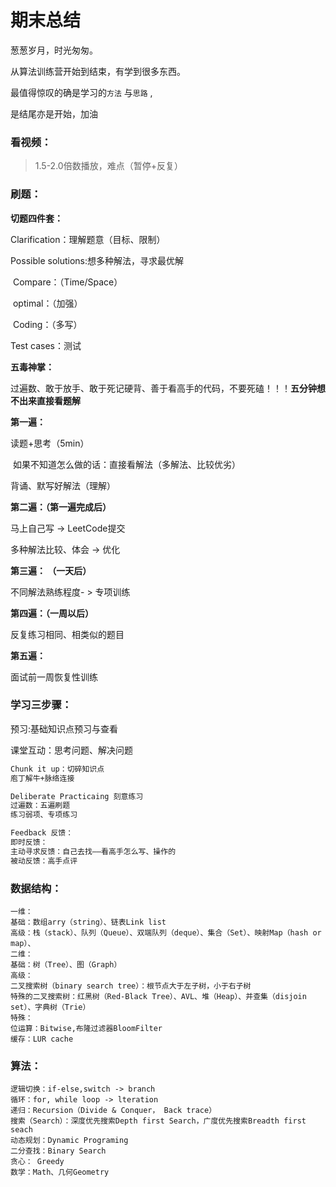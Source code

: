 # 期末总结

葱葱岁月，时光匆匆。

从算法训练营开始到结束，有学到很多东西。

最值得惊叹的确是学习的`方法` 与`思路` ,

是结尾亦是开始，加油

### **看视频：**

> 1.5-2.0倍数播放，难点（暂停+反复）

### **刷题：**

**切题四件套：**

Clarification：理解题意（目标、限制）

Possible solutions:想多种解法，寻求最优解

​	Compare：（Time/Space）

​	optimal：（加强）

​	Coding：（多写）

Test cases：测试

**五毒神掌：**

过遍数、敢于放手、敢于死记硬背、善于看高手的代码，不要死磕！！！**五分钟想不出来直接看题解**

**第一遍：**

读题+思考（5min）

​	如果不知道怎么做的话：直接看解法（多解法、比较优劣）

背诵、默写好解法（理解）



**第二遍：（第一遍完成后）**

马上自己写 -> LeetCode提交

多种解法比较、体会 -> 优化



**第三遍： （一天后）**

不同解法熟练程度- > 专项训练



**第四遍：（一周以后）**

反复练习相同、相类似的题目



**第五遍：**

面试前一周恢复性训练

### **学习三步骤：**

预习:基础知识点预习与查看

课堂互动：思考问题、解决问题

```tex
Chunk it up：切碎知识点
庖丁解牛+脉络连接

Deliberate Practicaing 刻意练习
过遍数：五遍刷题
练习弱项、专项练习

Feedback 反馈：
即时反馈：
主动寻求反馈：自己去找——看高手怎么写、操作的
被动反馈：高手点评
```



### **数据结构：**

```
一维：
基础：数组arry（string）、链表Link list
高级：栈（stack）、队列（Queue）、双端队列（deque）、集合（Set）、映射Map（hash or map）、
二维：
基础：树（Tree）、图（Graph）
高级：
二叉搜索树（binary search tree）：根节点大于左子树，小于右子树
特殊的二叉搜索树：红黑树（Red-Black Tree）、AVL、堆（Heap）、并查集（disjoin set）、字典树（Trie）
特殊：
位运算：Bitwise,布隆过滤器BloomFilter
缓存：LUR cache
```

### **算法：**

```
逻辑切换：if-else,switch -> branch
循环：for, while loop -> lteration
递归：Recursion（Divide & Conquer， Back trace）
搜索（Search）：深度优先搜索Depth first Search，广度优先搜索Breadth first seach
动态规划：Dynamic Programing
二分查找：Binary Search
贪心： Greedy
数学：Math、几何Geometry
```
